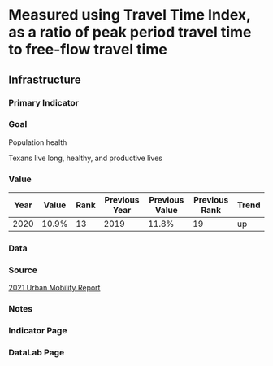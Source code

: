 # Measured using Travel Time Index, as a ratio of peak period travel time to free-flow travel time

## Infrastructure

### Primary Indicator

### Goal

Population health

Texans live long, healthy, and productive lives

### Value

| Year      |  Value      | Rank        | Previous Year | Previous Value | Previous Rank | Trend | 
| ----------- | ----------- | ----------- | ----------- | ----------- | ----------- | -----------|
|   2020       | 10.9%       |  13         |      2019   |   11.8%      |      19    |    up       | 

### Data

### Source

[2021 Urban Mobility Report](https://static.tti.tamu.edu/tti.tamu.edu/documents/mobility-report-2021.pdf)

### Notes


### Indicator Page


### DataLab Page



